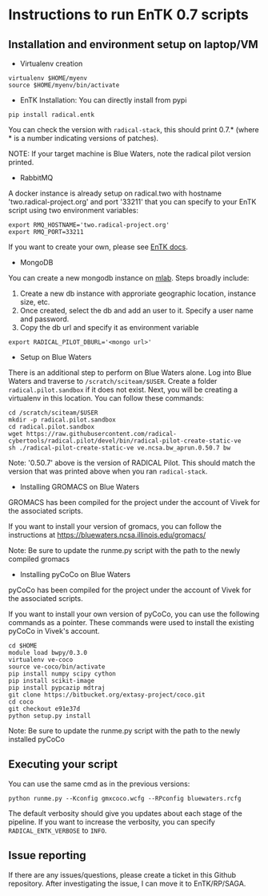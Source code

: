 # Instructions to run EnTK 0.7 scripts

## Installation and environment setup on laptop/VM

* Virtualenv creation

```
virtualenv $HOME/myenv
source $HOME/myenv/bin/activate
```

* EnTK Installation: You can directly install from pypi

```
pip install radical.entk
```

You can check the version with ```radical-stack```, this
should print 0.7.* (where * is a number indicating versions
of patches).

NOTE: If your target machine is Blue Waters, note the radical
pilot version printed.

* RabbitMQ

A docker instance is already setup on radical.two with
hostname 'two.radical-project.org' and port '33211' that
you can specify to your EnTK script using two environment
variables:

```
export RMQ_HOSTNAME='two.radical-project.org'
export RMQ_PORT=33211
```

If you want to create your own, please see [EnTK docs](https://radicalentk.readthedocs.io/en/latest/install.html#installing-rabbitmq).

* MongoDB

You can create a new mongodb instance on [mlab](https://mlab.com/).
Steps broadly include:

1. Create a new db instance with approriate geographic location,
instance size, etc.
2. Once created, select the db and add an user to it. Specify
a user name and password.
3. Copy the db url and specify it as environment variable

```
export RADICAL_PILOT_DBURL='<mongo url>'
```

* Setup on Blue Waters

There is an additional step to perform on Blue Waters alone.
Log into Blue Waters and traverse to ```/scratch/sciteam/$USER```.
Create a folder ```radical.pilot.sandbox``` if it does not exist.
Next, you will be creating a virtualenv in this location. You
can follow these commands:

```
cd /scratch/sciteam/$USER
mkdir -p radical.pilot.sandbox
cd radical.pilot.sandbox
wget https://raw.githubusercontent.com/radical-cybertools/radical.pilot/devel/bin/radical-pilot-create-static-ve
sh ./radical-pilot-create-static-ve ve.ncsa.bw_aprun.0.50.7 bw
```

Note: '0.50.7' above is the version of RADICAL Pilot. This should
match the version that was printed above when you ran 
```radical-stack```.

* Installing GROMACS on Blue Waters

GROMACS has been compiled for the project under the account of 
Vivek for the associated scripts. 

If you want to install your version of gromacs,
you can follow the instructions at <https://bluewaters.ncsa.illinois.edu/gromacs/>

Note: Be sure to update the runme.py script with the path to the newly
compiled gromacs

* Installing pyCoCo on Blue Waters

pyCoCo has been compiled for the project under the account of 
Vivek for the associated scripts. 

If you want to install your own version of pyCoCo, you can use 
the following commands as a pointer. These commands were used to
install the existing pyCoCo in Vivek's account.

```
cd $HOME
module load bwpy/0.3.0
virtualenv ve-coco
source ve-coco/bin/activate
pip install numpy scipy cython
pip install scikit-image
pip install pypcazip mdtraj
git clone https://bitbucket.org/extasy-project/coco.git
cd coco
git checkout e91e37d
python setup.py install
```


Note: Be sure to update the runme.py script with the path to the newly
installed pyCoCo


## Executing your script

You can use the same cmd as in the previous versions:

```
python runme.py --Kconfig gmxcoco.wcfg --RPconfig bluewaters.rcfg
```

The default verbosity should give you updates about each stage of the
pipeline. If you want to increase the verbosity, you can specify
```RADICAL_ENTK_VERBOSE``` to ```INFO```.

## Issue reporting

If there are any issues/questions, please create a ticket in this 
Github repository. After investigating the issue, I can move it to
EnTK/RP/SAGA.